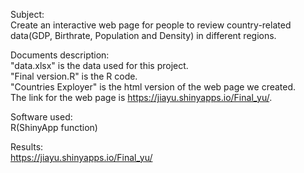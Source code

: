 Subject: 
</br>Create an interactive web page for people to review country-related data(GDP, Birthrate, Population and Density) in different regions.

Documents description:
</br>"data.xlsx" is the data used for this project.
</br>"Final version.R" is the R code.
</br>"Countries Exployer" is the html version of the web page we created.
</br>The link for the web page is https://jiayu.shinyapps.io/Final_yu/.

Software used:
</br>R(ShinyApp function)

Results:
</br>https://jiayu.shinyapps.io/Final_yu/
